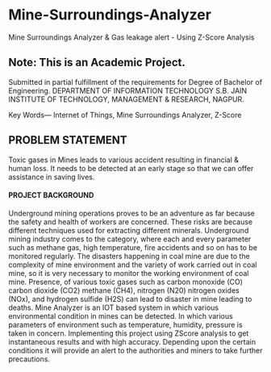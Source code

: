 # Mine-Surroundings-Analyzer
Mine Surroundings Analyzer &amp; Gas leakage alert - Using Z-Score Analysis

## Note: This is an Academic Project.
Submitted in partial fulfillment of the requirements for Degree of Bachelor of Engineering.
DEPARTMENT OF INFORMATION TECHNOLOGY
S.B. JAIN INSTITUTE OF TECHNOLOGY, MANAGEMENT & RESEARCH, NAGPUR.

Key Words— Internet of Things, Mine Surroundings Analyzer, Z-Score

## PROBLEM STATEMENT
Toxic gases in Mines leads to various accident resulting in financial & human
loss. It needs to be detected at an early stage so that we can offer assistance in saving lives.

#### PROJECT BACKGROUND

<p>Underground mining operations proves to be an adventure as far because the safety
and health of workers are concerned. These risks are because different techniques used for
extracting different minerals. Underground mining industry comes to the category, where
each and every parameter such as methane gas, high temperature, fire accidents and so on
has to be monitored regularly.
The disasters happening in coal mine are due to the complexity of mine environment
and the variety of work carried out in coal mine, so it is very necessary to monitor the
working environment of coal mine. Presence, of various toxic gases such as carbon
monoxide (CO) carbon dioxide (CO2) methane (CH4), nitrogen (N20) nitrogen oxides
(NOx), and hydrogen sulfide (H2S) can lead to disaster in mine leading to deaths.
 Mine Analyzer is an IOT based system in which various environmental
condition in mines can be detected. In which various parameters of environment such as
temperature, humidity, pressure is taken in concern. Implementing this project using ZScore analysis 
to get instantaneous results and with high accuracy. Depending upon the
certain conditions it will provide an alert to the authorities and miners to take further
precautions.</p>
